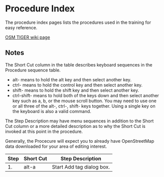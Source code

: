 # Procedure Index

The procedure index pages lists the procedures used in the training for easy reference.

[OSM TIGER wiki page](https://wiki.openstreetmap.org/wiki/TIGER "OSM TIGER wiki page")
## Notes

The Short Cut column in the table describes keyboard sequences in the Procedure sequence table.
  
  * alt- means to hold the alt key and then select another key.
  * ctrl- means to hold the control key and then select another key.
  * shift- means to hold the shift key and then select another key.
  * ctrl-shift- means to hold both of the keys down and then select another key such as a, b, or the mouse scroll button.  You may need to use one or all three of the alt-, ctrl-, shift- keys together.  Using a single key on the keyboard is also a valid command.

The Step Description may have menu sequences in addition to the Short Cut column or a more detailed description as to why the Short Cut is invoked at this point in the procedure.

Generally, the Procecure will expect you to already have OpenStreetMap data downloaded for your area of editing interest.
  

| Step | Short Cut | Step Description                 |
|------|-----------|-----------------------------|
| 1. | alt-a | Start Add tag dialog box. |

